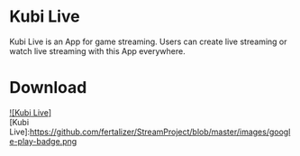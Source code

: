 # Kubi Live

Kubi Live is an App for game streaming. Users can create live streaming or watch live streaming with this App everywhere. 

# Download


[![Kubi Live]](https://play.google.com/store/apps/details?id=com.mark.streamproject)  
[Kubi Live]:https://github.com/fertalizer/StreamProject/blob/master/images/google-play-badge.png 

